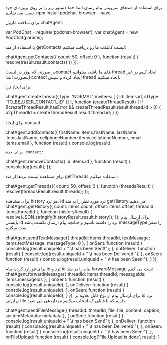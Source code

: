 
برای استفاده از متدهای سرویس پیام رسان ابتدا خط دستور زیر را بر روی پروژه ی خود نصب می نماییم.
npm install podchat-browser --save

برای ساخت ماژول chatAgent:

var PodChat = require('podchat-browser');
var chatAgent = new PodChat(params);

با استفاده از متد getContacts لیست کانتکت ها رو دریافت میکنیم:


chatAgent.getContacts({
                count: 50,
                offset: 0
            }, function (result) {
                resolve(result.result.contacts)
            }) });

در صورتی که یوزر در لیستcontact های ما باشد، میتوانیم thread ایجاد کنیم در غیر اینصورت ابتدا contact ایجاد کرده و سپس thread ایجاد میکنیم.


برای ایجاد ترد:

chatAgent.createThread({
                type: 'NORMAL',
                invitees: [
                    {
                        id: items.id,
                        idType: 'TO_BE_USER_CONTACT_ID'
                    }]
            }, function (createThreadResult) {
                if (!createThreadResult.hasError && createThreadResult.result.thread.id > 0) {
                    p2pThreadId = createThreadResult.result.thread.id;
                }
            })

برای ایجاد contact:

chatAgent.addContacts({
        firstName: items.firstName,
        lastName: items.lastName,
        cellphoneNumber: items.cellphoneNumber,
        email: items.email
    }, function (result) {
        console.log(result)

    برای حذف contact:

  chatAgent.removeContacts({
            id: items.id
        }, function (result) {
            console.log(result);
        });

برای مشاهده لیست تردها از متد getThreads استفاده میکنیم:

chatAgent.getThreads({
                count: 50,
                offset: 0
            }, function (threadsResult) {
                resolve(threadsResult.result.threads);
                });

برای مشاهده history هر ترد، id ترد مورد نظر را به متد getHistory می دهیم:
chatAgent.getHistory({
                count: items.count,
                offset: items.offset,
                threadId: items.threadId
            }, function (historyResult) {
                resolve(JSON.stringify(historyResult.result.history));
            });
برای ارسال پیام بایستی id  ترد را داشته باشیم و چنانچه پیام ارسال تکست باشد messageType  را صفر ست میکنیم.

chatAgent.sendTextMessage({
                threadId: items.threadId,
                textMessage: items.textMessage,
                messageType: 0
            }, {
                onSent: function (result) {
                    console.log(result.uniqueId + " \t has been Sent!");
                },
                onDeliver: function (result) {
                    console.log(result.uniqueId + " \t has been Delivered!");
                },
                onSeen: function (result) {
                    console.log(result.uniqueId + " \t has been Seen!");
                }
            });

برای فورارد کردن پیام id ترد و id پیام را در متد forwardMessage ست می کنیم:
 chatAgent.forwardMessage({
                threadId: items.threadId,
                messageIds: items.messageIds
            }, {
                onSent: function (result) {
                   console.log(result.uniqueId);
                },
                onDeliver: function (result) {
                   console.log(result.uniqueId);
                },
                onSeen: function (result) {
                    console.log(result.uniqueId);
                }
            });
برای ارسال پیام از نوع فایل علاوه بر id  ترد پراپرتی file  داریم که با فایلی که انتخاب میکنیم مقداردهی می شود.


chatAgent.sendFileMessage({
                threadId: threadId,
                file: file,
                content: caption,
                systemMetadata: metadata
            }, {
                onSent: function (result) {
                    console.log(result.uniqueId + " \t has been Sent!");
                },
                onDeliver: function (result) {
                    console.log(result.uniqueId + " \t has been Delivered!");
                },
                onSeen: function (result) {
                    console.log(result.uniqueId + " \t has been Seen!");
                },
                onFileUpload: function (result) {
                    console.log('File Upload is done', result);
                }
          




